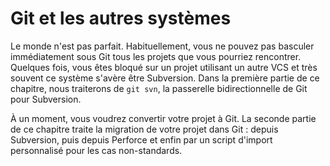 # Git et les autres systèmes

Le monde n'est pas parfait.
Habituellement, vous ne pouvez pas basculer immédiatement sous Git tous les projets que vous pourriez rencontrer.
Quelques fois, vous êtes bloqué sur un projet utilisant un autre VCS et très souvent ce système s'avère être Subversion.
Dans la première partie de ce chapitre, nous traiterons de `git svn`, la passerelle bidirectionnelle de Git pour Subversion.

À un moment, vous voudrez convertir votre projet à Git.
La seconde partie de ce chapitre traite la migration de votre projet dans Git : depuis Subversion, puis depuis Perforce et enfin par un script d'import personnalisé pour les cas non-standards.
